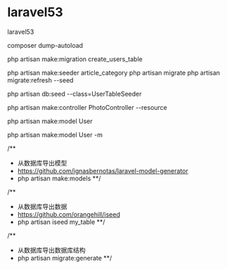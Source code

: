 # laravel53
laravel53

composer dump-autoload

php artisan make:migration create_users_table

php artisan make:seeder article_category
php artisan migrate
php artisan migrate:refresh --seed


php artisan db:seed --class=UserTableSeeder
 

php artisan make:controller PhotoController --resource

php artisan make:model User

php artisan make:model User -m

/**
 * 从数据库导出模型
 * https://github.com/ignasbernotas/laravel-model-generator
 * php artisan make:models
**/

/**
 * 从数据库导出数据
 * https://github.com/orangehill/iseed
 * php artisan iseed my_table
**/

/**
 * 从数据库导出数据库结构
 * php artisan migrate:generate 
**/